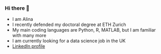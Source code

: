 ### Hi there 👋

- I am Alina
- I recently defended my doctoral degree at ETH Zurich
- My main coding languages are Python, R, MATLAB, but I am familiar with many more
- I am currently looking for a data science job in the UK
- [LinkedIn profile](https://www.linkedin.com/in/artcibasova/)

<!--
**alina-artcibasova/alina-artcibasova** is a ✨ _special_ ✨ repository because its `README.md` (this file) appears on your GitHub profile.

Here are some ideas to get you started:

- 🔭 I’m currently working on ...
- 🌱 I’m currently learning ...
- 👯 I’m looking to collaborate on ...
- 🤔 I’m looking for help with ...
- 💬 Ask me about ...
- 📫 How to reach me: ...
- 😄 Pronouns: ...
- ⚡ Fun fact: ...
-->
